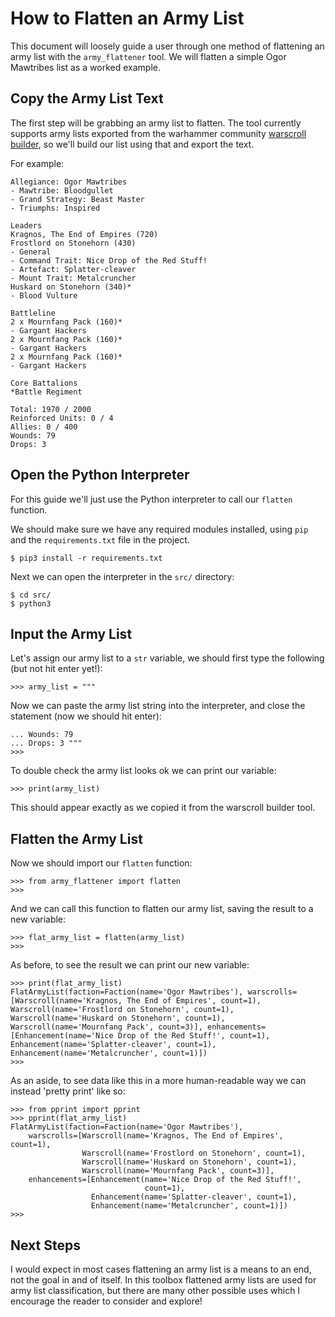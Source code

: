 # How to Flatten an Army List

This document will loosely guide a user through one method of flattening an army list with the `army_flattener` tool. We will flatten a simple Ogor Mawtribes list as a worked example.

## Copy the Army List Text

The first step will be grabbing an army list to flatten. The tool currently supports army lists exported from the warhammer community [warscroll builder](https://www.warhammer-community.com/warscroll-builder/), so we'll build our list using that and export the text.

For example:
```
Allegiance: Ogor Mawtribes
- Mawtribe: Bloodgullet
- Grand Strategy: Beast Master
- Triumphs: Inspired

Leaders
Kragnos, The End of Empires (720)
Frostlord on Stonehorn (430)
- General
- Command Trait: Nice Drop of the Red Stuff!
- Artefact: Splatter-cleaver
- Mount Trait: Metalcruncher
Huskard on Stonehorn (340)*
- Blood Vulture

Battleline
2 x Mournfang Pack (160)*
- Gargant Hackers
2 x Mournfang Pack (160)*
- Gargant Hackers
2 x Mournfang Pack (160)*
- Gargant Hackers

Core Battalions
*Battle Regiment

Total: 1970 / 2000
Reinforced Units: 0 / 4
Allies: 0 / 400
Wounds: 79
Drops: 3 
```

## Open the Python Interpreter

For this guide we'll just use the Python interpreter to call our `flatten` function. 

We should make sure we have any required modules installed, using `pip` and the `requirements.txt` file in the project.

```
$ pip3 install -r requirements.txt
```

Next we can open the interpreter in the `src/` directory:

```
$ cd src/
$ python3
```

## Input the Army List

Let's assign our army list to a `str` variable, we should first type the following (but not hit enter yet!):

```
>>> army_list = """
```

Now we can paste the army list string into the interpreter, and close the statement (now we should hit enter):

```
... Wounds: 79
... Drops: 3 """
>>>
```

To double check the army list looks ok we can print our variable:

```
>>> print(army_list)
```

This should appear exactly as we copied it from the warscroll builder tool.

## Flatten the Army List

Now we should import our `flatten` function:

```
>>> from army_flattener import flatten
>>>
```

And we can call this function to flatten our army list, saving the result to a new variable:

```
>>> flat_army_list = flatten(army_list)
>>>
```

As before, to see the result we can print our new variable:

```
>>> print(flat_army_list)
FlatArmyList(faction=Faction(name='Ogor Mawtribes'), warscrolls=[Warscroll(name='Kragnos, The End of Empires', count=1), Warscroll(name='Frostlord on Stonehorn', count=1), Warscroll(name='Huskard on Stonehorn', count=1), Warscroll(name='Mournfang Pack', count=3)], enhancements=[Enhancement(name='Nice Drop of the Red Stuff!', count=1), Enhancement(name='Splatter-cleaver', count=1), Enhancement(name='Metalcruncher', count=1)])
>>>
```

As an aside, to see data like this in a more human-readable way we can instead 'pretty print' like so:

```
>>> from pprint import pprint
>>> pprint(flat_army_list)
FlatArmyList(faction=Faction(name='Ogor Mawtribes'),
    warscrolls=[Warscroll(name='Kragnos, The End of Empires', count=1),
                Warscroll(name='Frostlord on Stonehorn', count=1),
                Warscroll(name='Huskard on Stonehorn', count=1),
                Warscroll(name='Mournfang Pack', count=3)],
    enhancements=[Enhancement(name='Nice Drop of the Red Stuff!', 
                              count=1),
                  Enhancement(name='Splatter-cleaver', count=1),
                  Enhancement(name='Metalcruncher', count=1)])
>>>
```

## Next Steps

I would expect in most cases flattening an army list is a means to an end, not the goal in and of itself. In this toolbox flattened army lists are used for army list classification, but there are many other possible uses which I encourage the reader to consider and explore!
